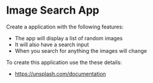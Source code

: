# Image Search App

Create a application with the following features:

- The app will display a list of random images
- It will also have a search input
- When you search for anything the images will change

To create this application use the these details:

- https://unsplash.com/documentation

<!-- S9asdkNEhL4Wto7u6QOsppAaGOEr8X5b7tqKfqS5kfo -->
